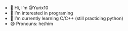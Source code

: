 - 👋 Hi, I’m @Yurix10
- 👀 I’m interested in programing
- 🌱 I’m currently learning C/C++ (still practicing python)
- 😄 Pronouns: he/him

